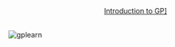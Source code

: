 
  <div align='center'><a href="https://gplearn.readthedocs.io/en/stable/examples.html">Introduction to GP]</a></div><br>
  
![gplearn](https://github.com/trevorstephens/gplearn/blob/master/doc/logos/gplearn-wide.png)
